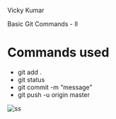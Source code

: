 
Vicky Kumar

Basic Git Commands - II

# Commands used

- git add .
- git status
- git commit -m “message”
- git push -u origin master

![ss](https://images.upgrad.com/130b5a84-ac95-4f75-b9a1-d9ba4438c56e-Screenshot%202021-09-29%20at%2010.49.46%20PM.png)
